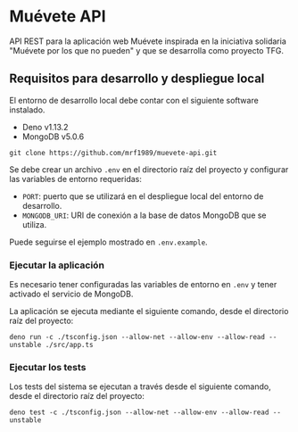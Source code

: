 # Muévete API

API REST para la aplicación web Muévete inspirada en la iniciativa solidaria
"Muévete por los que no pueden" y que se desarrolla como proyecto TFG.

## Requisitos para desarrollo y despliegue local

El entorno de desarrollo local debe contar con el siguiente software instalado.

- Deno v1.13.2
- MongoDB v5.0.6

```
git clone https://github.com/mrf1989/muevete-api.git
```

Se debe crear un archivo `.env` en el directorio raíz del proyecto y configurar
las variables de entorno requeridas:

- `PORT`: puerto que se utilizará en el despliegue local del entorno de
  desarrollo.
- `MONGODB_URI`: URI de conexión a la base de datos MongoDB que se utiliza.

Puede seguirse el ejemplo mostrado en `.env.example`.

### Ejecutar la aplicación

Es necesario tener configuradas las variables de entorno en `.env` y tener
activado el servicio de MongoDB.

La aplicación se ejecuta mediante el siguiente comando, desde el directorio raíz
del proyecto:

```
deno run -c ./tsconfig.json --allow-net --allow-env --allow-read --unstable ./src/app.ts
```

### Ejecutar los tests

Los tests del sistema se ejecutan a través desde el siguiente comando, desde el
directorio raíz del proyecto:

```
deno test -c ./tsconfig.json --allow-net --allow-env --allow-read --unstable
```
